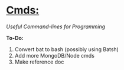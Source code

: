 <h1><a href = "https://github.com/Sondro/Cmds">Cmds:</emphasis></a></h1> <i>Useful Command-lines for Programming</i>
  
**To-Do:**
1. Convert bat to bash (possibly using Batsh)
2. Add more MongoDB/Node cmds
3. Make reference doc

